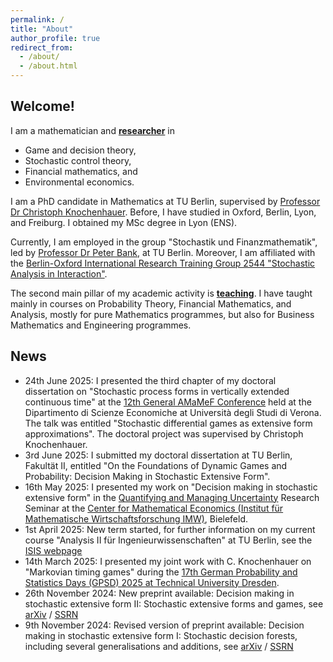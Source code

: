 ```yaml
---
permalink: /
title: "About"
author_profile: true
redirect_from: 
  - /about/
  - /about.html
---
```


## Welcome!

I am a mathematician and <a href="/research">**researcher**</a> in 
* Game and decision theory,
* Stochastic control theory,
* Financial mathematics, and
* Environmental economics.

I am a PhD candidate in Mathematics at TU Berlin, supervised by <a href="https://stochasticcontrol.org/">Professor Dr Christoph Knochenhauer</a>. Before, I have studied in Oxford, Berlin, Lyon, and Freiburg. I obtained my MSc degree in Lyon (ENS).

Currently, I am employed in the group "Stochastik und Finanzmathematik", led by <a href="https://www3.math.tu-berlin.de/stoch/wp_bank/">Professor Dr Peter Bank</a>, at TU Berlin. Moreover, I am affiliated with the <a href="https://www3.math.tu-berlin.de/stoch/IRTG/">Berlin-Oxford International Research Training Group 2544 "Stochastic Analysis in Interaction"</a>.

The second main pillar of my academic activity is <a href="/teaching">**teaching**</a>. I have taught mainly in courses on Probability Theory, Financial Mathematics, and Analysis, mostly for pure Mathematics programmes, but also for Business Mathematics and Engineering programmes.

## News

* 24th June 2025: I presented the third chapter of my doctoral dissertation on "Stochastic process forms in vertically extended continuous time" at the <a href="https://sites.google.com/view/amamef2025/home">12th General AMaMeF Conference</a> held at the Dipartimento di Scienze Economiche at Università degli Studi di Verona. The talk was entitled "Stochastic differential games as extensive form approximations". The doctoral project was supervised by Christoph Knochenhauer.
* 3rd June 2025: I submitted my doctoral dissertation at TU Berlin, Fakultät II, entitled "On the Foundations of Dynamic Games and Probability: Decision Making in Stochastic Extensive Form".
* 16th May 2025: I presented my work on "Decision making in stochastic extensive form" in the <a href="https://www.uni-bielefeld.de/forschung/profil/fokusbereiche/quamu/index.xml">Quantifying and Managing Uncertainty</a> Research Seminar at the <a href="https://www.uni-bielefeld.de/zwe/imw/">Center for Mathematical Economics (Institut für Mathematische Wirtschaftsforschung IMW)</a>, Bielefeld.
* 1st April 2025: New term started, for further information on my current course "Analysis II für Ingenieurwissenschaften" at TU Berlin, see the <a href="https://isis.tu-berlin.de/course/view.php?id=37634">ISIS webpage</a>
* 14th March 2025: I presented my joint work with C. Knochenhauer on "Markovian timing games" during the <a href="https://www.gpsd-2025.de/">17th German Probability and Statistics Days (GPSD) 2025 at Technical University Dresden</a>.
* 26th November 2024: New preprint available: Decision making in stochastic extensive form II: Stochastic extensive forms and games, see <a href="https://arxiv.org/abs/2404.17587">arXiv</a> / <a href="https://papers.ssrn.com/sol3/papers.cfm?abstract_id=5034909">SSRN</a>
* 9th November 2024: Revised version of preprint available: Decision making in stochastic extensive form I: Stochastic decision forests, including several generalisations and additions, see <a href="https://arxiv.org/abs/2404.12332v2">arXiv</a> / <a href="https://papers.ssrn.com/sol3/papers.cfm?abstract_id=4799573">SSRN</a>

